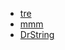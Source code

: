 - [tre](https://github.com/dduan/tre)
- [mmm](https://github.com/dduan/mmm)
- [DrString](https://github.com/dduan/drstring)

